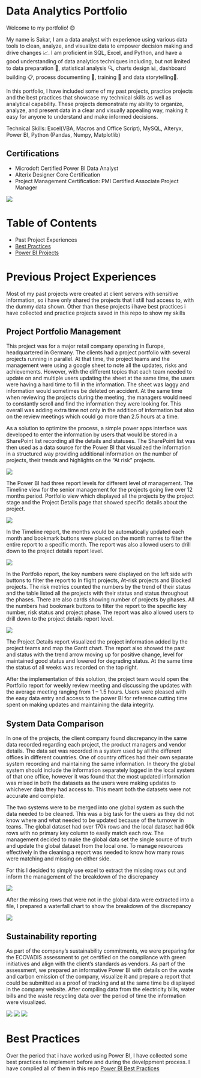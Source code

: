 # Data Analytics Portfolio

Welcome to my portfolio! :blush:

My name is Sakar, I am a data analyst with experience using various data tools to clean, analyze, and visualize data to empower decision making and drive changes :chart_with_upwards_trend:. I am proficient in SQL, Excel, and Python, and have a good understanding of data analytics techniques including, but not limited to data preparation :wrench:, statistical analysis :mag:, charts design :bar_chart:, dashboard building :clipboard:, process documenting :open_file_folder:, training :straight_ruler: and data storytelling:notebook:.

In this portfolio, I have included some of my past projects, practice projects and the best practices that showcase my technical skills as well as analytical capability. These projects demonstrate my ability to organize, analyze, and present data in a clear and visually appealing way, making it easy for anyone to understand and make informed decisions.

Technical Skills: Excel(VBA, Macros and Office Script), MySQL, Alteryx, Power BI, Python (Pandas, Numpy, Matplotlib)

## Certifications
  - Microdoft Certified Power BI Data Analyst
  - Alterix Designer Core Certification
  - Project Management Certification: PMI Certified Associate Project Manager

![](https://github.com/SStej/Portfolio/blob/6a2068249107e6340d4573dbf8e29a5279dfff67/Assets/Badges.png)

# Table of Contents
  - Past Project Experiences
  - [Best Practices](https://github.com/SStej/Portfolio/blob/f1d7771cac14e673e61d920cf82e4e8b3a1fa570/Power%20BI%20Best%20Practices/README.md)
  - [Power BI Projects](https://github.com/SStej/Portfolio/tree/6e09f253d0da97dc40ebfbc53066105f0eac6ce4/Power%20BI%20projects)
    
# Previous Project Experiences
Most of my past projects were created at client servers with sensitive information, so i have only shared the projects that I still had access to, with the dummy data shown. Other than these projects i have best practices i have collected and practice projects saved in this repo to show my skills 

## Project Portfolio Management

This project was for a major retail company operating in Europe, headquartered in Germany. The clients had a project portfolio with several projects running in parallel. At that time, the project teams and the management were using a google sheet to note all the updates, risks and achievements. However, with the different topics that each team needed to update on and multiple users updating the sheet at the same time, the users were having a hard time to fill in the information. The sheet was laggy and information would sometimes be deleted on accident. At the same time when reviewing the projects during the meeting, the managers would need to constantly scroll and find the information they were looking for. This overall was adding extra time not only in the addition of information but also on the review meetings which could go more than 2.5 hours at a time.

As a solution to optimize the process, a simple power apps interface was developed to enter the information by users that would be stored in a SharePoint list recording all the details and statuses. The SharePoint list was then used as a data source for the Power BI that visualized the information in a structured way providing additional information on the number of projects, their trends and highlights on the “At risk” projects.

![](https://github.com/SStej/Portfolio/blob/cf5dce7ad955e8100223b73b234038f4cda81f88/Assets/Project%20Portfolio_Report%20Hierarchy.png)

The Power BI had three report levels for different level of management. The Timeline view for the senior management for the projects going live over 12 months period. Portfolio view which displayed all the projects by the project stage and the Project Details page that showed specific details about the project. 

![](https://github.com/SStej/Portfolio/blob/cf5dce7ad955e8100223b73b234038f4cda81f88/Assets/Project%20Portfolio_Timeline%20Report.png)

In the Timeline report, the months would be automatically updated each month and bookmark buttons were placed on the month names to filter the entire report to a specific month. The report was also allowed users to drill down to the project details report level. 

![](https://github.com/SStej/Portfolio/blob/cf5dce7ad955e8100223b73b234038f4cda81f88/Assets/Project%20Portfolio_Portfolio%20Report.png)

In the Portfolio report, the key numbers were displayed on the left side with buttons to filter the report to In flight projects, At-risk projects and Blocked projects. The risk metrics counted the numbers by the trend of their status and the table listed all the projects with their status and status throughout the phases. There are also cards showing number of projects by phases. All the numbers had bookmark buttons to filter the report to the specific key number, risk status and project phase. The report was also allowed users to drill down to the project details report level. 

![](https://github.com/SStej/Portfolio/blob/cf5dce7ad955e8100223b73b234038f4cda81f88/Assets/Project%20Portfolio_Project%20Details%20Report.png)

The Project Details report visualized the project information added by the project teams and map the Gantt chart. The report also showed the past and status with the trend arrow moving up for positive change, level for maintained good status and lowered for degrading status. At the same time the status of all weeks was recorded on the top right.

After the implementation of this solution, the project team would open the Portfolio report for weekly review meeting and discussing the updates with the average meeting ranging from 1 – 1.5 hours. Users were pleased with the easy data entry and access to the power BI for reference cutting time spent on making updates and maintaining the data integrity.

## System Data Comparison

In one of the projects, the client company found discrepancy in the same data recorded regarding each project, the product managers and vendor details. The data set was recorded in a system used by all the different offices in different countries. One of country offices had their own separate system recording and maintaining the same information. In theory the global system should include the information separately logged in the local system of that one office, however it was found that the most updated information was mixed in both the datasets as the users were making updates to whichever data they had access to. This meant both the datasets were not accurate and complete. 

The two systems were to be merged into one global system as such the data needed to be cleaned. This was a big task for the users as they did not know where and what needed to be updated because of the turnover in teams. The global dataset had over 170k rows and the local dataset had 60k rows with no primary key column to easily match each row.
The management decided to make the global data set the single source of truth and update the global dataset from the local one. To manage resources effectively in the cleaning a report was needed to know how many rows were matching and missing on either side.

For this I decided to simply use excel to extract the missing rows out and inform the management of the breakdown of the discrepancy

![](https://github.com/SStej/Portfolio/blob/cf5dce7ad955e8100223b73b234038f4cda81f88/Assets/Data%20Comparision.png)

After the missing rows that were not in the global data were extracted into a file, I prepared a waterfall chart to show the breakdown of the discrepancy

![](https://github.com/SStej/Portfolio/blob/cf5dce7ad955e8100223b73b234038f4cda81f88/Assets/Data%20Comparison%20Report.png)

## Sustainability reporting

As part of the company’s sustainability commitments, we were preparing for the ECOVADIS assessment to get certified on the compliance with green initiatives and align with the client’s standards as vendors. As part of the assessment, we prepared an informative Power BI with details on the waste and carbon emission of the company, visualize it and prepare a report that could be submitted as a proof of tracking and at the same time be displayed in the company website.
After compiling data from the electricity bills, water bills and the waste recycling data over the period of time the information were visualized.

![](https://github.com/SStej/Portfolio/blob/cf5dce7ad955e8100223b73b234038f4cda81f88/Assets/Sustainability_Energy.png)
![](https://github.com/SStej/Portfolio/blob/cf5dce7ad955e8100223b73b234038f4cda81f88/Assets/Sustainability_Waste.png)
![](https://github.com/SStej/Portfolio/blob/cf5dce7ad955e8100223b73b234038f4cda81f88/Assets/Sustainability_Water.png)

# Best Practices

Over the period that i have worked using Power BI, I have collected some best practices to implement before and during the develppment process. 
I have complied all of them in this repo [Power BI Best Practices](https://github.com/SStej/Portfolio/blob/f1d7771cac14e673e61d920cf82e4e8b3a1fa570/Power%20BI%20Best%20Practices/README.md)


